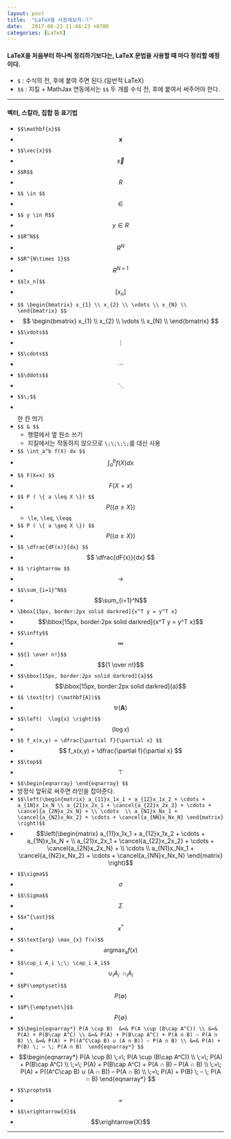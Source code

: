 ```yaml
---
layout: post
title:  "LaTeX을 사용해보자-①"
date:   2017-08-23 11:48:23 +0700
categories: [LaTeX]
---
```


#### LaTeX을 처음부터 하나씩 정리하기보다는, LaTeX 문법을 사용할 때 마다 정리할 예정이다.
- `$` : 수식의 전, 후에 붙여 주면 된다.(일반적 LaTeX)
- `$$` : 지킬 + MathJax 연동에서는 `$$` 두 개를 수식 전, 후에 붙여서 써주어야 한다.

---

#### 벡터, 스칼라, 집합 등 표기법

- `$$\mathbf{x}$$`
- $$\mathbf{x}$$
- `$$\vec{x}$$`
- $$\vec{x}$$
- `$$R$$`
- $$R$$
- `$$ \in $$`
- $$ \in $$
- `$$ y \in R$$`
- $$ y \in R $$
- `$$R^N$$`
- $$R^N$$
- `$$R^{N\times 1}$$`
- $$R^{N\times 1}$$
- `$$[x_n]$$`
- $$[x_n]$$
- `$$ \begin{bmatrix}
x_{1} \\
x_{2} \\
\vdots \\
x_{N} \\
\end{bmatrix}
$$`
- $$ \begin{bmatrix}
x_{1} \\
x_{2} \\
\vdots \\
x_{N} \\
\end{bmatrix}
$$
- `$$\vdots$$`
- $$\vdots$$
- `$$\cdots$$`
- $$\cdots$$
- `$$\ddots$$`
- $$\ddots$$
- `$$\;$$`
- $$\;$$ 한 칸 띄기
- `$$ & $$`
    - 행렬에서 옆 원소 쓰기
    - 지킬에서는 작동하지 않으므로 `\;\;\;\;`를 대신 사용
- `$$ \int_a^b f(X) dx $$`
- $$ \int_a^b f(X) dx $$
- `$$ F(X=x) $$`
- $$ F(X=x) $$
- `$$ P ( \{ a \leq X \}) $$`
- $$ P ( \{ a \leq X \}) $$
    + `\le`, `\leq`, `\leqq`
- `$$ P ( \{ a \geq X \}) $$`
- $$ P ( \{ a \geq X \}) $$
- `$$ \dfrac{dF(x)}{dx} $$`
- $$ \dfrac{dF(x)}{dx} $$
- `$$ \rightarrow $$`
- $$ \rightarrow $$
- `$$\sum_{i=1}^N$$`
- $$\sum_{i=1}^N$$
- `\bbox[15px, border:2px solid darkred]{x^T y = y^T x}`
- $$\bbox[15px, border:2px solid darkred]{x^T y = y^T x}$$
- `$$\infty$$`
- $$\infty$$
- `$${1 \over n!}$$`
- $${1 \over n!}$$
- `$$\bbox[15px, border:2px solid darkred]{a}$$`
- $$\bbox[15px, border:2px solid darkred]{a}$$
- `$$ \text{tr} (\mathbf{A})$$`
- $$ \text{tr} (\mathbf{A})$$
- `$$\left(  \log{x} \right)$$`
- $$\left(  \log{x} \right)$$
- `$$ f_x(x,y) = \dfrac{\partial f}{\partial x} $$`
- $$ f_x(x,y) = \dfrac{\partial f}{\partial x} $$
- `$$\top$$`
- $$\top$$
- `$$\begin{eqnarray} \end{eqnarray} $$`
- 방정식 앞뒤로 써주면 라인을 잡아준다.
- `$$\left(\begin{matrix} a_{11}x_1x_1 + a_{12}x_1x_2 + \cdots + a_{1N}x_1x_N \\ a_{21}x_2x_1 + \cancel{a_{22}x_2x_2} + \cdots + \cancel{a_{2N}x_2x_N} + \\
\cdots  \\ a_{N1}x_Nx_1 + \cancel{a_{N2}x_Nx_2} + \cdots + \cancel{a_{NN}x_Nx_N} \end{matrix} \right)$$`
- $$\left(\begin{matrix} a_{11}x_1x_1 + a_{12}x_1x_2 + \cdots + a_{1N}x_1x_N + \\ a_{21}x_2x_1 + \cancel{a_{22}x_2x_2} + \cdots + \cancel{a_{2N}x_2x_N} + \\
\cdots  \\ a_{N1}x_Nx_1 + \cancel{a_{N2}x_Nx_2} + \cdots + \cancel{a_{NN}x_Nx_N} \end{matrix} \right)$$
- `$$\sigma$$`
- $$\sigma$$
- `$$\Sigma$$`
- $$\Sigma$$
- `$$x^{\ast}$$`
- $$x^{\ast}$$
- `$$\text{arg} \max_{x} f(x)$$`
- $$\text{arg} \max_{x} f(x)$$
- `$$\cup_i A_i \;\; \cap_i A_i$$`
- $$\cup_i A_i \;\; \cap_i A_i$$
- `$$P(\emptyset)$$`
- $$P(\emptyset)$$
- `$$P\{\emptyset\}$$`
- $$P\{\emptyset\}$$
- `$$\begin{eqnarray*}
P(A \cup B) 
&=& P(A \cup (B\cap A^C)) \\
&=& P(A) + P(B\cap A^C) \\
&=& P(A) + P(B\cap A^C) + P(A ∩ B) – P(A ∩ B) \\
&=& P(A) + P((A^C\cap B) ∪ (A ∩ B)) – P(A ∩ B) \\
&=& P(A) + P(B) \; – \; P(A ∩ B) 
\end{eqnarray*} $$`
- $$\begin{eqnarray*} P(A \cup B) \;=\; P(A \cup (B\cap A^C)) \\ \;=\; P(A) + P(B\cap A^C) \\ \;=\; P(A) + P(B\cap A^C) + P(A ∩ B) – P(A ∩ B) \\ \;=\; P(A) + P((A^C\cap B) ∪ (A ∩ B)) – P(A ∩ B) \\ \;=\; P(A) + P(B) \; – \; P(A ∩ B) 
\end{eqnarray*} $$
- `$$\propto$$`
- $$\propto$$
- `$$\xrightarrow{X}$$`
- $$\xrightarrow{X}$$

---
